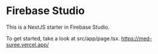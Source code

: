 # Firebase Studio

This is a NextJS starter in Firebase Studio.

To get started, take a look at src/app/page.tsx.
https://med-suree.vercel.app/
